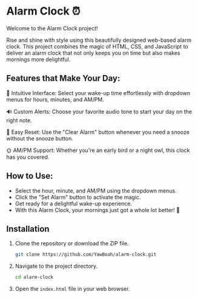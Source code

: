 # Alarm Clock ⏰
Welcome to the Alarm Clock project!

Rise and shine with style using this beautifully designed web-based alarm clock. This project combines the magic of HTML, CSS, and JavaScript to deliver an alarm clock that not only keeps you on time but also makes mornings more delightful.

## Features that Make Your Day:
🚀 Intuitive Interface: Select your wake-up time effortlessly with dropdown menus for hours, minutes, and AM/PM.

🔊 Custom Alerts: Choose your favorite audio tone to start your day on the right note.

🔄 Easy Reset: Use the "Clear Alarm" button whenever you need a snooze without the snooze button.

🌞 AM/PM Support: Whether you're an early bird or a night owl, this clock has you covered.

## How to Use:
- Select the hour, minute, and AM/PM using the dropdown menus.
- Click the "Set Alarm" button to activate the magic.
- Get ready for a delightful wake-up experience.
- With this Alarm Clock, your mornings just got a whole lot better! 🌅

## Installation

1. Clone the repository or download the ZIP file.
   ```bash
   git clone https://github.com/YawBoah/alarm-clock.git
   ```

2. Navigate to the project directory.
   ```bash
   cd alarm-clock
   ```

3. Open the `index.html` file in your web browser.

